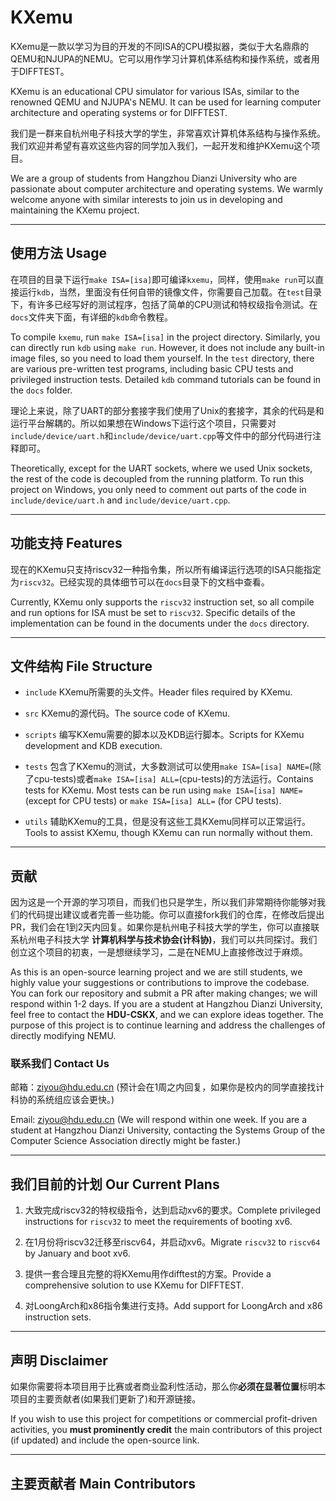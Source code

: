 # KXemu

KXemu是一款以学习为目的开发的不同ISA的CPU模拟器，类似于大名鼎鼎的QEMU和NJUPA的NEMU。它可以用作学习计算机体系结构和操作系统，或者用于DIFFTEST。

KXemu is an educational CPU simulator for various ISAs, similar to the renowned QEMU and NJUPA's NEMU. It can be used for learning computer architecture and operating systems or for DIFFTEST.

我们是一群来自杭州电子科技大学的学生，非常喜欢计算机体系结构与操作系统。我们欢迎并希望有喜欢这些内容的同学加入我们，一起开发和维护KXemu这个项目。

We are a group of students from Hangzhou Dianzi University who are passionate about computer architecture and operating systems. We warmly welcome anyone with similar interests to join us in developing and maintaining the KXemu project.

---

## 使用方法 Usage

在项目的目录下运行`make ISA=[isa]`即可编译`kxemu`，同样，使用`make run`可以直接运行`kdb`，当然，里面没有任何自带的镜像文件，你需要自己加载。在`test`目录下，有许多已经写好的测试程序，包括了简单的CPU测试和特权级指令测试。在`docs`文件夹下面，有详细的`kdb`命令教程。

To compile `kxemu`, run `make ISA=[isa]` in the project directory. Similarly, you can directly run `kdb` using `make run`. However, it does not include any built-in image files, so you need to load them yourself. In the `test` directory, there are various pre-written test programs, including basic CPU tests and privileged instruction tests. Detailed `kdb` command tutorials can be found in the `docs` folder.

理论上来说，除了UART的部分套接字我们使用了Unix的套接字，其余的代码是和运行平台解耦的。所以如果想在Windows下运行这个项目，只需要对`include/device/uart.h`和`include/device/uart.cpp`等文件中的部分代码进行注释即可。

Theoretically, except for the UART sockets, where we used Unix sockets, the rest of the code is decoupled from the running platform. To run this project on Windows, you only need to comment out parts of the code in `include/device/uart.h` and `include/device/uart.cpp`.

---

## 功能支持 Features

现在的KXemu只支持riscv32一种指令集，所以所有编译运行选项的ISA只能指定为`riscv32`。已经实现的具体细节可以在`docs`目录下的文档中查看。

Currently, KXemu only supports the `riscv32` instruction set, so all compile and run options for ISA must be set to `riscv32`. Specific details of the implementation can be found in the documents under the `docs` directory.

---

## 文件结构 File Structure

- `include` KXemu所需要的头文件。Header files required by KXemu.

- `src` KXemu的源代码。The source code of KXemu.

- `scripts` 编写KXemu需要的脚本以及KDB运行脚本。Scripts for KXemu development and KDB execution.

- `tests` 包含了KXemu的测试，大多数测试可以使用`make ISA=[isa] NAME=`(除了cpu-tests)或者`make ISA=[isa] ALL=`(cpu-tests)的方法运行。Contains tests for KXemu. Most tests can be run using `make ISA=[isa] NAME=` (except for CPU tests) or `make ISA=[isa] ALL=` (for CPU tests).

- `utils` 辅助KXemu的工具，但是没有这些工具KXemu同样可以正常运行。Tools to assist KXemu, though KXemu can run normally without them.

---

## 贡献

因为这是一个开源的学习项目，而我们也只是学生，所以我们非常期待你能够对我们的代码提出建议或者完善一些功能。你可以直接fork我们的仓库，在修改后提出PR，我们会在1到2天内回复。如果你是杭州电子科技大学的学生，你可以直接联系杭州电子科技大学 **计算机科学与技术协会(计科协)**，我们可以共同探讨。我们创立这个项目的初衷，一是想继续学习，二是在NEMU上直接修改过于麻烦。

As this is an open-source learning project and we are still students, we highly value your suggestions or contributions to improve the codebase. You can fork our repository and submit a PR after making changes; we will respond within 1-2 days. If you are a student at Hangzhou Dianzi University, feel free to contact the **HDU-CSKX**, and we can explore ideas together. The purpose of this project is to continue learning and address the challenges of directly modifying NEMU.

### 联系我们 Contact Us

邮箱：ziyou@hdu.edu.cn (预计会在1周之内回复，如果你是校内的同学直接找计科协的系统组应该会更快。)

Email: ziyou@hdu.edu.cn (We will respond within one week. If you are a student at Hangzhou Dianzi University, contacting the Systems Group of the Computer Science Association directly might be faster.)

---

## 我们目前的计划 Our Current Plans

1. 大致完成riscv32的特权级指令，达到启动xv6的要求。Complete privileged instructions for `riscv32` to meet the requirements of booting xv6.  

2. 在1月份将riscv32迁移至riscv64，并启动xv6。Migrate `riscv32` to `riscv64` by January and boot xv6. 

3. 提供一套合理且完整的将KXemu用作difftest的方案。Provide a comprehensive solution to use KXemu for DIFFTEST.

4. 对LoongArch和x86指令集进行支持。Add support for LoongArch and x86 instruction sets.

---

## 声明 Disclaimer

如果你需要将本项目用于比赛或者商业盈利性活动，那么你**必须在显著位置**标明本项目的主要贡献者(如果我们更新了)和开源链接。

If you wish to use this project for competitions or commercial profit-driven activities, you **must prominently credit** the main contributors of this project (if updated) and include the open-source link.

---

## 主要贡献者 Main Contributors
